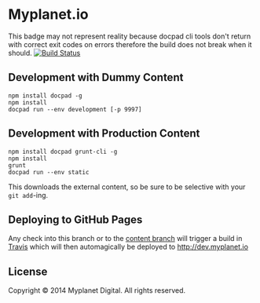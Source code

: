 # Myplanet.io   

This badge may not represent reality because docpad cli tools don't return with correct exit codes on errors therefore the build does not break when it should.
[![Build Status](https://magnum.travis-ci.com/myplanetdigital/swat.png?token=PfDoSbUzTy6wJdrqu2LE&branch=master)](https://magnum.travis-ci.com/myplanetdigital/swat)

## Development with Dummy Content
	   
	npm install docpad -g  
	npm install
	docpad run --env development [-p 9997]

## Development with Production Content

	npm install docpad grunt-cli -g
	npm install
	grunt
	docpad run --env static

This downloads the external content, so be sure to be selective with your `git add`-ing.

## Deploying to GitHub Pages

Any check into this branch or to the [content branch](https://github.com/myplanetdigital/myplanetdigital-content) will trigger a build in [Travis](https://magnum.travis-ci.com/myplanetdigital/swat) which will then automagically be deployed to http://dev.myplanet.io

## License

Copyright © 2014 Myplanet Digital. All rights reserved.
